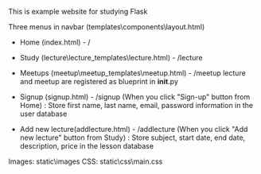 This is example website for studying Flask

Three menus in navbar (templates\components\layout.html)
- Home (index.html) - /
- Study (lecture\lecture_templates\lecture.html) - /lecture
- Meetups (meetup\meetup_templates\meetup.html) - /meetup
lecture and meetup are registered as blueprint in __init__.py

- Signup (signup.html) - /signup (When you click "Sign-up" button from Home) 
    : Store first name, last name, email, password information in the user database
- Add new lecture(addlecture.html) - /addlecture (When you click "Add new lecture" button from Study)
    : Store subject, start date, end date, description, price in the lesson database

Images: static\images
CSS: static\css\main.css

